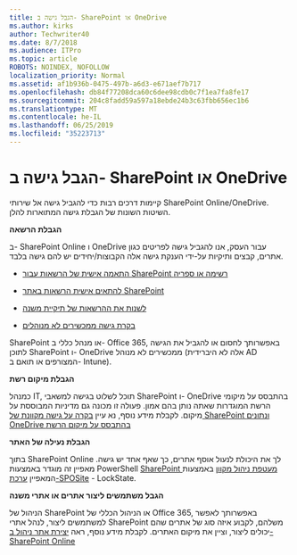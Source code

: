 ```yaml
---
title: הגבל גישה ב- SharePoint או OneDrive
ms.author: kirks
author: Techwriter40
ms.date: 8/7/2018
ms.audience: ITPro
ms.topic: article
ROBOTS: NOINDEX, NOFOLLOW
localization_priority: Normal
ms.assetid: af1b936b-0475-497b-a6d3-e671aef7b717
ms.openlocfilehash: db84f77208dca60c6dee98cdb0c7f1ea7fa8fe17
ms.sourcegitcommit: 204c8fadd59a597a18ebde24b3c63fbb656ec1b6
ms.translationtype: MT
ms.contentlocale: he-IL
ms.lasthandoff: 06/25/2019
ms.locfileid: "35223713"
---
```

# <a name="restrict-access-in-sharepoint-or-onedrive"></a>הגבל גישה ב- SharePoint או OneDrive

קיימות דרכים רבות כדי להגביל גישה אל שירותי SharePoint Online/OneDrive. השיטות השונות של הגבלת גישה המתוארות להלן. 

**הגבלת הרשאה**

ב- SharePoint Online ו OneDrive עבור העסק, אנו להגביל גישה לפריטים כגון אתרים, קבצים ותיקיות על-ידי הענקת גישה אלה הקבוצות/יחידים יש להם גישה בלבד.

- [התאמה אישית של הרשאות עבור SharePoint רשימה או ספריה](https://support.office.com/article/Customize-permissions-for-a-SharePoint-list-or-library-02d770f3-59eb-4910-a608-5f84cc297782)

- [להתאים אישית הרשאות באתר SharePoint](https://docs.microsoft.com/sharepoint/customize-sharepoint-site-permissions)

- [לשנות את ההרשאות של תיקיית משנה](https://support.office.com/article/Change-the-permissions-on-a-subfolder-5427BD7C-F20A-4F75-8CF2-5359DD45A1A6)

- [בקרת גישה ממכשירים לא מנוהלים](https://docs.microsoft.com/sharepoint/control-access-from-unmanaged-devices)

SharePoint או מנהל כללי ב- Office 365, באפשרותך לחסום או להגביל את הגישה לתוכן SharePoint ו- OneDrive ממכשירים לא מנוהל (אלה לא היברידית AD המצורפים או תואם ב- Intune).

**הגבלת מיקום רשת**

כמנהל IT, תוכל לשלוט בגישה למשאבי SharePoint ו- OneDrive בהתבסס על מיקומי הרשת המוגדרות שאתה נותן בהם אמון. פעולה זו מכונה גם מדיניות המבוססת על מיקום. לקבלת מידע נוסף, נא עיין [בקרה על גישה מקוונת של SharePoint ונתונים OneDrive בהתבסס על מיקום הרשת](https://docs.microsoft.com/sharepoint/control-access-based-on-network-location)

**הגבלת נעילה של האתר** 

בתוך SharePoint Online לך את היכולת לנעול אוסף אתרים, כך שאף אחד יש גישה. מאפיין זה מוגדר באמצעות PowerShell [SharePoint מעטפת ניהול מקוון](https://docs.microsoft.com/powershell/sharepoint/sharepoint-online/connect-sharepoint-online?view=sharepoint-ps) באמצעות המאפיין [ערכת-SPOSite](https://docs.microsoft.com/powershell/module/sharepoint-online/set-sposite?view=sharepoint-ps) - LockState.

**הגבל משתמשים ליצור אתרים או אתרי משנה**

הניהול של SharePoint או הניהול הכללי של Office 365, באפשרותך לאפשר למשתמשים ליצור, לנהל אתרי SharePoint משלהם, לקבוע איזה סוג של אתרים שהם יכולים ליצור, וציין את מיקום האתרים. לקבלת מידע נוסף, ראה [יצירת אתר ניהול ב- SharePoint Online](https://docs.microsoft.com/sharepoint/manage-site-creation)

